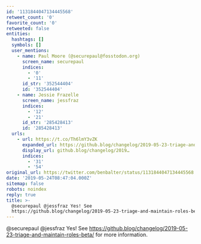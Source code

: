 ```yaml
---
id: '1131844047134445568'
retweet_count: '0'
favorite_count: '0'
retweeted: false
entities:
  hashtags: []
  symbols: []
  user_mentions:
    - name: Paul Moore (@securepaul@fosstodon.org)
      screen_name: securepaul
      indices:
        - '0'
        - '11'
      id_str: '352544404'
      id: '352544404'
    - name: Jessie Frazelle
      screen_name: jessfraz
      indices:
        - '12'
        - '21'
      id_str: '285428413'
      id: '285428413'
  urls:
    - url: https://t.co/Th6lmY3vZK
      expanded_url: https://github.blog/changelog/2019-05-23-triage-and-maintain-roles-beta/
      display_url: github.blog/changelog/2019…
      indices:
        - '31'
        - '54'
original_url: https://twitter.com/benbalter/status/1131844047134445568
date: '2019-05-24T08:47:04.000Z'
sitemap: false
robots: noindex
reply: true
title: >-
  @securepaul @jessfraz Yes! See
  https://github.blog/changelog/2019-05-23-triage-and-maintain-roles-beta/…
---
```


@securepaul @jessfraz Yes! See https://github.blog/changelog/2019-05-23-triage-and-maintain-roles-beta/ for more information.